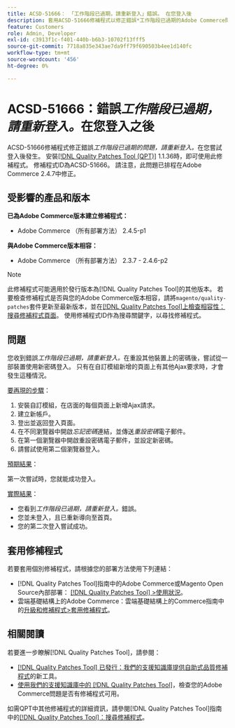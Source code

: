 ```yaml
---
title: ACSD-51666： 「工作階段已過期，請重新登入」錯誤。 在您登入後
description: 套用ACSD-51666修補程式以修正錯誤*工作階段已過期的Adobe Commerce問題，請重新登入。*會在您嘗試登入後發生。
feature: Customers
role: Admin, Developer
exl-id: c3913f1c-f401-440b-b6b3-10702f13fff5
source-git-commit: 7718a835e343ae7da9ff79f690503b4ee1d140fc
workflow-type: tm+mt
source-wordcount: '456'
ht-degree: 0%

---
```


# ACSD-51666：錯誤&#x200B;*工作階段已過期，請重新登入。*&#x200B;在您登入之後

ACSD-51666修補程式修正錯誤&#x200B;*工作階段已過期的問題，請重新登入。*&#x200B;在您嘗試登入後發生。 安裝[[!DNL Quality Patches Tool (QPT)]](/help/announcements/adobe-commerce-announcements/magento-quality-patches-released-new-tool-to-self-serve-quality-patches.md) 1.1.36時，即可使用此修補程式。 修補程式ID為ACSD-51666。 請注意，此問題已排程在Adobe Commerce 2.4.7中修正。

## 受影響的產品和版本

**已為Adobe Commerce版本建立修補程式：**

* Adobe Commerce （所有部署方法） 2.4.5-p1

**與Adobe Commerce版本相容：**

* Adobe Commerce （所有部署方法） 2.3.7 - 2.4.6-p2

>[!NOTE]
>
>此修補程式可能適用於發行版本為[!DNL Quality Patches Tool]的其他版本。 若要檢查修補程式是否與您的Adobe Commerce版本相容，請將`magento/quality-patches`套件更新至最新版本，並在[[!DNL Quality Patches Tool]上檢查相容性：搜尋修補程式頁面](https://experienceleague.adobe.com/tools/commerce-quality-patches/index.html?lang=zh-Hant)。 使用修補程式ID作為搜尋關鍵字，以尋找修補程式。

## 問題

您收到錯誤&#x200B;*工作階段已過期，請重新登入。*&#x200B;在重設其他裝置上的密碼後，嘗試從一部裝置使用新密碼登入。 只有在自訂模組新增的頁面上有其他Ajax要求時，才會發生這種情況。

<u>要再現的步驟</u>：

1. 安裝自訂模組，在店面的每個頁面上新增Ajax請求。
1. 建立新帳戶。
1. 登出並返回登入頁面。
1. 在不同瀏覽器中開啟&#x200B;*忘記密碼*&#x200B;連結，並傳送&#x200B;*重設密碼*&#x200B;電子郵件。
1. 在第一個瀏覽器中開啟重設密碼電子郵件，並設定新密碼。
1. 請嘗試使用第二個瀏覽器登入。

<u>預期結果</u>：

第一次嘗試時，您就能成功登入。

<u>實際結果</u>：

* 您看到&#x200B;*工作階段已過期，請重新登入。*&#x200B;錯誤。
* 您並未登入，且已重新導向至首頁。
* 您的第二次登入嘗試成功。

## 套用修補程式

若要套用個別修補程式，請根據您的部署方法使用下列連結：

* [!DNL Quality Patches Tool]指南中的Adobe Commerce或Magento Open Source內部部署： [[!DNL Quality Patches Tool] >使用狀況](https://experienceleague.adobe.com/docs/commerce-operations/tools/quality-patches-tool/usage.html?lang=zh-Hant)。
* 雲端基礎結構上的Adobe Commerce：雲端基礎結構上的Commerce指南中的[升級和修補程式>套用修補程式](https://experienceleague.adobe.com/docs/commerce-cloud-service/user-guide/develop/upgrade/apply-patches.html?lang=zh-Hant)。

## 相關閱讀

若要進一步瞭解[!DNL Quality Patches Tool]，請參閱：

* [[!DNL Quality Patches Tool] 已發行：我們的支援知識庫提供自助式品質修補程式](/help/announcements/adobe-commerce-announcements/magento-quality-patches-released-new-tool-to-self-serve-quality-patches.md)的新工具。
* [使用我們的支援知識庫中的 [!DNL Quality Patches Tool]](/help/support-tools/patches-available-in-qpt-tool/check-patch-for-magento-issue-with-magento-quality-patches.md)，檢查您的Adobe Commerce問題是否有修補程式可用。

如需QPT中其他修補程式的詳細資訊，請參閱[!DNL Quality Patches Tool]指南中的[[!DNL Quality Patches Tool]：搜尋修補程式](https://experienceleague.adobe.com/tools/commerce-quality-patches/index.html?lang=zh-Hant)。
